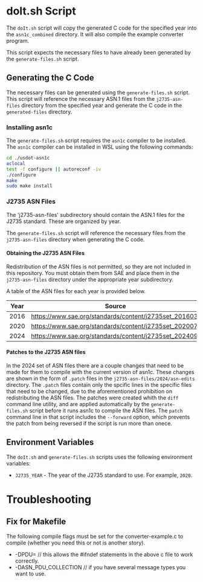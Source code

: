 # doIt.sh Script
The `doIt.sh` script will copy the generated C code for the specified year into the `asn1c_combined` directory. It will also compile the example converter program.

This script expects the necessary files to have already been generated by the `generate-files.sh` script.

## Generating the C Code
The necessary files can be generated using the `generate-files.sh` script. This script will reference the necessary ASN.1 files from the `j2735-asn-files` directory from the specified year and generate the C code in the `generated-files` directory.

### Installing asn1c
The `generate-files.sh` script requires the `asn1c` compiler to be installed. The `asn1c` compiler can be installed in WSL using the following commands:

```bash
cd ./usdot-asn1c
aclocal
test -f configure || autoreconf -iv
./configure
make
sudo make install
```

### J2735 ASN Files
The 'j2735-asn-files' subdirectory should contain the ASN.1 files for the J2735 standard. These are organized by year.

The `generate-files.sh` script will reference the necessary files from the `j2735-asn-files` directory when generating the C code.

#### Obtaining the J2735 ASN Files
Redistribution of the ASN files is not permitted, so they are not included in this repository. You must obtain them from SAE and place them in the `j2735-asn-files` directory under the appropriate year subdirectory.

A table of the ASN files for each year is provided below.

| Year | Source |
| ---- | ----------- |
| 2016 | https://www.sae.org/standards/content/j2735set_201603/ |
| 2020 | https://www.sae.org/standards/content/j2735set_202007/ |
| 2024 | https://www.sae.org/standards/content/j2735set_202409/ |

#### Patches to the J2735 ASN files

In the 2024 set of ASN files there are a couple changes that need to be made for them to compile with the current version of asn1c.  These changes are shown in the form of `.patch` files in the `j2735-asn-files/2024/asn-edits` directory.  The `.patch` files contain only the spcific lines in the specific files that need to be changed, due to the aforementioned prohibition on redistributing the ASN files.  The patches were created whith the `diff` command line utility, and are applied automatically by the `generate-files.sh` script before it runs asn1c to compile the ASN files.  The `patch` command line in that script includes the `--forward` option, which prevents the patch from being reversed if the script is run more than onece.

## Environment Variables
The `doIt.sh` and `generate-files.sh` scripts uses the following environment variables:
- `J2735_YEAR` - The year of the J2735 standard to use. For example, `2020`.

# Troubleshooting
## Fix for Makefile

The following compile flags must be set for the converter-example.c to compile (whether you need this or not is another story).

- -DPDU=<something>     // this allows the #ifndef statements in the above c file to work correctly.
- -DASN_PDU_COLLECTION  // if you have several message types you want to use.
